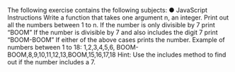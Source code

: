 The following exercise contains the following subjects:
● JavaScript
Instructions
Write a function that takes one argument n, an integer.
Print out all the numbers between 1 to n.
If the number is only divisible by 7 print “BOOM”
If the number is divisible by 7 and also includes the digit 7 print
“BOOM-BOOM”
If either of the above cases prints the number.
Example of numbers between 1 to 18:
1,2,3,4,5,6, BOOM-BOOM,8,9,10,11,12,13,BOOM,15,16,17,18
Hint:
Use the includes method to find out if the number includes a 7.
